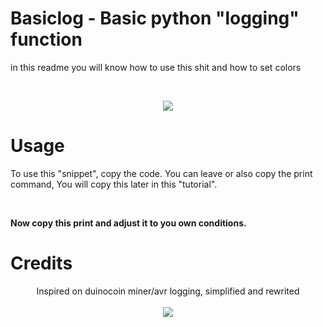 # Basiclog - Basic python "logging" function 
in this readme you will know how to use this shit and how to set colors

<br>

<p align="center">
  <img src="https://i.ibb.co/WzGV2Gt/Code-29l-AR6-YQf-H.png">
</p>

# Usage
To use this "snippet", copy the code. You can leave or also copy the print command, You will copy this later in this "tutorial".

<br>

**Now copy this print and adjust it to you own conditions.**

# Credits
<p align="center">
  Inspired on duinocoin miner/avr logging, simplified and rewrited
  
  <br>
  <br>
  
  <img src="https://i.ibb.co/7C6Zfyj/firefox-jb-C6-UFwdle.png">
</p>
